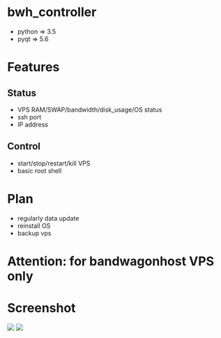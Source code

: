 # bwh_controller
- python => 3.5
- pyqt => 5.6

# Features

## Status
- VPS RAM/SWAP/bandwidth/disk_usage/OS status
- ssh port 
- IP address

## Control
- start/stop/restart/kill VPS
- basic root shell

# Plan
- regularly data update 
- reinstall OS
- backup vps

# Attention: for bandwagonhost VPS only

# Screenshot
![](http://ozhtfx691.bkt.clouddn.com/1521792119%281%29.png)
![](http://ozhtfx691.bkt.clouddn.com/1521791893%281%29.png)

